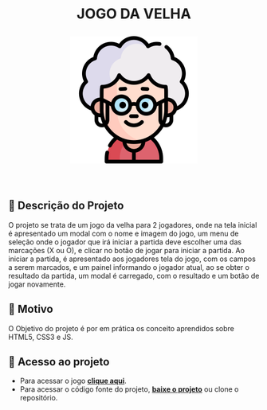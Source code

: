 <h1 align="center"> 
  <p>JOGO DA VELHA</p>
  <img src="./img/velha.png" width="256px">
</h1>

<br>

## 📝 Descrição do Projeto

O projeto se trata de um jogo da velha para 2 jogadores, onde na tela inicial é apresentado um modal com o nome e imagem do jogo, um menu de seleção onde o jogador que irá iniciar a partida deve escolher uma das marcações (X ou O), e clicar no botão de jogar para iniciar a partida.
Ao iniciar a partida, é apresentado aos jogadores tela do jogo, com os campos a serem marcados, e um painel informando o jogador atual, ao se obter o resultado da partida, um modal é carregado, com o resultado e um botão de jogar novamente.


## :dart: Motivo
O Objetivo do projeto é por em prática os conceito aprendidos sobre HTML5, CSS3 e JS.

## :link: Acesso ao projeto

+ Para acessar o jogo [**clique aqui**](http://jogodavelha-eight.vercel.app/ "Link do Jogo da Velha").
+ Para acessar o código fonte do projeto, [**baixe o projeto**](https://github.com/josemarferreira/jogodavelha/archive/refs/heads/main.zip "Download do Código Fonte") ou clone o repositório.
